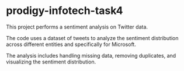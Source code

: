 # prodigy-infotech-task4

This project performs a sentiment analysis on Twitter data.

The code uses a dataset of tweets to analyze the sentiment distribution across different entities and specifically for Microsoft.

The analysis includes handling missing data, removing duplicates, and visualizing the sentiment distribution.
